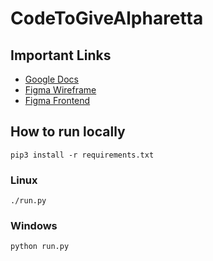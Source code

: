 # CodeToGiveAlpharetta

## Important Links
- [Google Docs](https://docs.google.com/document/d/1Y4nOp9KAwRexFJ1SNVYSL_F9J6QAfl_tHtQLCJPmo8U/edit)
- [Figma Wireframe](https://www.figma.com/file/YctDeTPcQnwaGFwI1gNOqx/CodetoGive?node-id=0%3A1)
- [Figma Frontend](https://www.figma.com/file/e5J1HVrsuwxsSLEvrqvZ8P/Page-Design?node-id=0%3A1)

## How to run locally
```
pip3 install -r requirements.txt
```

### Linux
```
./run.py
```
### Windows
```
python run.py
```
